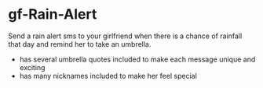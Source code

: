 # gf-Rain-Alert
Send a rain alert sms to your girlfriend when there is a chance of rainfall that day and remind her to take an umbrella.
- has several umbrella quotes included to make each message unique and exciting
- has many nicknames included to make her feel special
